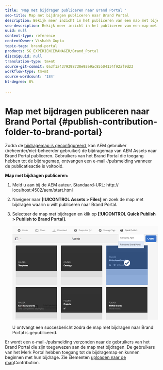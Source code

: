 ```yaml
---
title: 'Map met bijdragen publiceren naar Brand Portal '
seo-title: Map met bijdragen publiceren naar Brand Portal
description: Bekijk meer inzicht in het publiceren van een map met bijdragen van AEM Assets naar Brand Portal in Brand Portal 6.4.5.
seo-description: Bekijk meer inzicht in het publiceren van een map met bijdragen van AEM Assets naar Brand Portal in Brand Portal 6.4.5.
uuid: null
content-type: reference
contentOwner: Vishabh Gupta
topic-tags: brand-portal
products: SG_EXPERIENCEMANAGER/Brand_Portal
discoiquuid: null
translation-type: tm+mt
source-git-commit: 0a3f1a4379398730e92e9ac85b04134f92af9d23
workflow-type: tm+mt
source-wordcount: '184'
ht-degree: 0%

---
```



# Map met bijdragen publiceren naar Brand Portal {#publish-contribution-folder-to-brand-portal}

Zodra de [bijdragemap is geconfigureerd](brand-portal-configure-contribution-folder-properties.md), kan AEM gebruiker (beheerder/niet-beheerder gebruiker) de bijdragemap van AEM Assets naar Brand Portal publiceren. Gebruikers van het Brand Portal die toegang hebben tot de bijdragemap, ontvangen een e-mail-/pulsmelding wanneer de publicatieactie is voltooid.


**Map met bijdragen publiceren:**

1. Meld u aan bij de AEM auteur.
Standaard-URL: http:// localhost:4502/aem/start.html
1. Navigeer naar **[!UICONTROL Assets > Files]** en zoek de map met bijdragen waarin u wilt publiceren naar Brand Portal.
1. Selecteer de map met bijdragen en klik op **[!UICONTROL Quick Publish > Publish to Brand Portal]**.

   ![](assets/publish-contribution-folder-to-bp.png)

   U ontvangt een succesbericht zodra de map met bijdragen naar Brand Portal is gepubliceerd.

Er wordt een e-mail-/pulsmelding verzonden naar de gebruikers van het Brand Portal die zijn toegewezen aan de map met bijdragen. De gebruikers van het Merk Portal hebben toegang tot de bijdragemap en kunnen beginnen met hun bijdrage. Zie Elementen [uploaden naar de map](brand-portal-upload-assets-to-contribution-folder.md)Contribution.